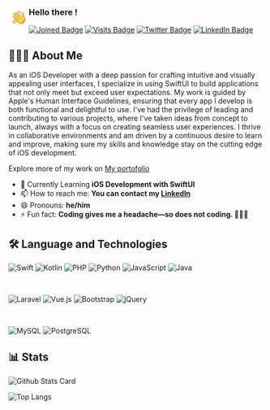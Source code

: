 ### <img alt="handwavegif" src="https://raw.githubusercontent.com/mrandika/mrandika/main/assets/handwave.gif" width='40' align="left"/> Hello there !

[![Joined Badge](https://badges.pufler.dev/years/mrandika)](https://mrandika.github.io)
[![Visits Badge](https://badges.pufler.dev/visits/mrandika/mrandika)](https://mrandika.github.io)
[![Twitter Badge](https://img.shields.io/badge/Twitter-Profile-informational?style=flat&logo=twitter&logoColor=white&color=1CA2F1)](https://twitter.com/hellomrandika)
[![LinkedIn Badge](https://img.shields.io/badge/LinkedIn-Profile-informational?style=flat&logo=linkedin&logoColor=white&color=0D76A8)](https://www.linkedin.com/in/mrandika/)

## 👨🏻‍💻 About Me

As an iOS Developer with a deep passion for crafting intuitive and visually appealing user interfaces, I specialize in using SwiftUI to build applications that not only meet but exceed user expectations. My work is guided by Apple's Human Interface Guidelines, ensuring that every app I develop is both functional and delightful to use. I've had the privilege of leading and contributing to various projects, where I've taken ideas from concept to launch, always with a focus on creating seamless user experiences. I thrive in collaborative environments and am driven by a continuous desire to learn and improve, making sure my skills and knowledge stay on the cutting edge of iOS development.

Explore more of my work on [My portofolio](https://mrandika.github.io)

- 🌱 Currently Learning **iOS Development with SwiftUI**
- 📫 How to reach me: **You can contact my [LinkedIn](https://www.linkedin.com/in/mrandika/)**
- 😄 Pronouns: **he/him**
- ⚡ Fun fact: **Coding gives me a headache—so does not coding. 🤷🏻‍♂️**

## 🛠 Language and Technologies

![Swift](https://img.shields.io/badge/Swift-FA7343?style=for-the-badge&logo=swift&logoColor=white)
![Kotlin](https://img.shields.io/badge/Kotlin-0095D5?&style=for-the-badge&logo=kotlin&logoColor=white)
![PHP](https://img.shields.io/badge/PHP-777BB4?style=for-the-badge&logo=php&logoColor=white)
![Python](https://img.shields.io/badge/Python-14354C?style=for-the-badge&logo=python&logoColor=white)
![JavaScript](https://img.shields.io/badge/JavaScript-F7DF1E?style=for-the-badge&logo=javascript&logoColor=black)
![Java](https://img.shields.io/badge/Java-ED8B00?style=for-the-badge&logo=java&logoColor=white)

<br>

![Laravel](https://img.shields.io/badge/Laravel-FF2D20?style=for-the-badge&logo=laravel&logoColor=white)
![Vue.js](https://img.shields.io/badge/Vue.js-35495E?style=for-the-badge&logo=vue.js&logoColor=4FC08D)
![Bootstrap](https://img.shields.io/badge/Bootstrap-563D7C?style=for-the-badge&logo=bootstrap&logoColor=white)
![jQuery](https://img.shields.io/badge/jQuery-0769AD?style=for-the-badge&logo=jquery&logoColor=white)

<br>

![MySQL](https://img.shields.io/badge/MySQL-00000F?style=for-the-badge&logo=mysql&logoColor=white)
![PostgreSQL](https://img.shields.io/badge/PostgreSQL-316192?style=for-the-badge&logo=postgresql&logoColor=white)

## 📊 Stats

![Github Stats Card](https://github-readme-stats.vercel.app/api?show_icons=true&include_all_commits=true&count_private=true&username=mrandika&theme=algolia)

![Top Langs](https://github-readme-stats.vercel.app/api/top-langs/?username=mrandika&theme=algolia&layout=compact)
